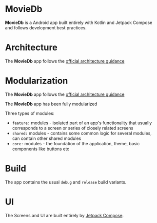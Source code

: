 
MovieDb
==================

**MovieDb** is a Android app built entirely with Kotlin and Jetpack Compose and follows development best practices.

# Architecture

The **MovieDb** app follows the
[official architecture guidance](https://developer.android.com/topic/architecture)

# Modularization

The **MovieDb** app follows the
[official architecture guidance](https://https://developer.android.com/topic/modularization/patterns)

The **MovieDb** app has been fully modularized

Three types of modules:

* `feature:` modules -  isolated part of an app's functionality that usually corresponds to a screen or series of closely related screens
* `shared:` modules - contains some common logic for several modules, can contain other shared modules
* `core:` modules - the foundation of the application, theme, basic components like buttons etc

# Build

The app contains the usual `debug` and `release` build variants.

# UI
The Screens and UI are built entirely by [Jetpack Compose](https://developer.android.com/jetpack/compose).
